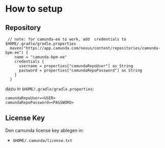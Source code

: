 # How to setup

## Repository

```
 // note: for camunda-ee to work, add  credentials to $HOME/.gradle/gradle.properties
  maven("https://app.camunda.com/nexus/content/repositories/camunda-bpm-ee") {
    name = "camunda-bpm-ee"
    credentials {
      username = properties["camundaRepoUser"] as String
      password = properties["camundaRepoPassword"] as String
    }
  }
```

dazu in `$HOME/.gradle/gradle.properties`:

```
camundaRepoUser=<USER>
camundaRepoPassword=<PASSWORD>

```

## License Key

Den camunda license key ablegen in:

* `$HOME/.camunda/license.txt`


